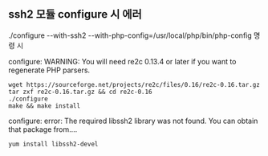 ## ssh2 모듈 configure 시 에러

./configure --with-ssh2 --with-php-config=/usr/local/php/bin/php-config 명령 시

configure: WARNING: You will need re2c 0.13.4 or later if you want to regenerate PHP parsers.

```
wget https://sourceforge.net/projects/re2c/files/0.16/re2c-0.16.tar.gz
tar zxf re2c-0.16.tar.gz && cd re2c-0.16
./configure
make && make install
```

configure: error: The required libssh2 library was not found. You can obtain that package from....

```
yum install libssh2-devel
```
